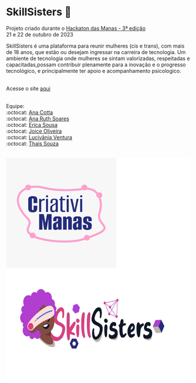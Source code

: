 # SkillSisters :raised_hands:

Projeto criado durante o [Hackaton das Manas - 3ª edição](https://www.hackathondasmanas.com/p%C3%A1gina-inicial)  <br>
21 e 22 de outubro de 2023


SkillSisters é uma plataforma para reunir mulheres (cis e trans), com mais de 18 anos, que estão ou desejam ingressar na carreira de tecnologia. Um ambiente de tecnologia onde mulheres se sintam valorizadas, respeitadas e capacitadas,possam contribuir plenamente para a inovação e o progresso tecnológico, e principalmente ter apoio e acompanhamento psicologico.<br><br>

Acesse o site [aqui](https://sisters-one.vercel.app/)<br><br>


Equipe:<br>
:octocat: [Ana Cotta](https://github.com/draanacotta)<br>
:octocat: [Ana Ruth Soares](https://github.com/anaruth-13)<br>
:octocat: [Erica Sousa](https://github.com/ERICASSOUSA) <br>
:octocat: [Joice Oliveira](https://github.com/JoiceO) <br>
:octocat: [Lucivânia Ventura](https://github.com/lucivania-ventura) <br>
:octocat: [Thais Souza](https://github.com/thaixs)<br><br>
<div style="background-color: white;">
    <img align="center" alt="Logo do time" height="300" width="300" src="./Imagens/Time.jpeg">
    <img align="center" alt="Logo do Projeto SkillSisters" height="300" width="500" src="./Imagens/Logo.jpeg">
</div>



 

